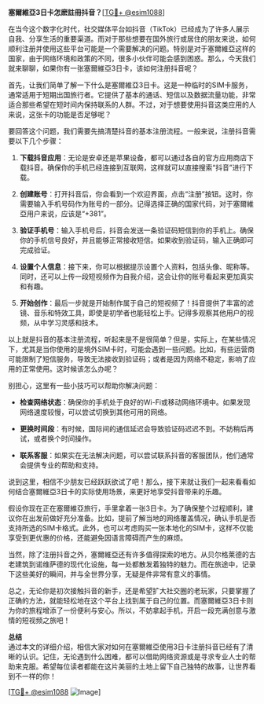 **塞爾維亞3日卡怎麽註冊抖音？**[[TG💪+ @esim1088](https://t.me/s/esim1088)]

在当今这个数字化时代，社交媒体平台如抖音（TikTok）已经成为了许多人展示自我、分享生活的重要渠道。而对于那些想要在国外旅行或居住的朋友来说，如何顺利注册并使用这些平台可能是一个需要解决的问题。特别是对于塞爾維亞这样的国家，由于网络环境和政策的不同，很多小伙伴可能会感到困惑。那么，今天我们就来聊聊，如果你有一张塞爾維亞3日卡，该如何注册抖音呢？

首先，让我们简单了解一下什么是塞爾維亞3日卡。这是一种临时的SIM卡服务，通常适用于短期出国旅行者。它提供了基本的通话、短信以及数据流量功能，非常适合那些希望在短时间内保持联系的人群。不过，对于想要使用抖音这类应用的人来说，这张卡的功能是否足够呢？

要回答这个问题，我们需要先搞清楚抖音的基本注册流程。一般来说，注册抖音需要以下几个步骤：

1. **下载抖音应用**：无论是安卓还是苹果设备，都可以通过各自的官方应用商店下载抖音。确保你的手机已经连接到互联网，这样就可以直接搜索“抖音”进行下载。

2. **创建账号**：打开抖音后，你会看到一个欢迎界面，点击“注册”按钮。这时，你需要输入手机号码作为账号的一部分。记得选择正确的国家代码，对于塞爾維亞用户来说，应该是“+381”。

3. **验证手机号**：输入手机号后，抖音会发送一条验证码短信到你的手机上。确保你的手机信号良好，并且能够正常接收短信。如果收到验证码，输入正确即可完成验证。

4. **设置个人信息**：接下来，你可以根据提示设置个人资料，包括头像、昵称等。同时，还可以上传一段短视频作为自我介绍，这会让你的账号看起来更加真实和有趣。

5. **开始创作**：最后一步就是开始制作属于自己的短视频了！抖音提供了丰富的滤镜、音乐和特效工具，即使是初学者也能轻松上手。记得多观察其他用户的视频，从中学习灵感和技术。

以上就是抖音的基本注册流程，听起来是不是很简单？但是，实际上，在某些情况下，尤其是当你使用的是境外SIM卡时，可能会遇到一些问题。比如，有些运营商可能限制了短信服务，导致无法接收到验证码；或者是因为网络不稳定，影响了应用的正常使用。这时候该怎么办呢？

别担心，这里有一些小技巧可以帮助你解决问题：

- **检查网络状态**：确保你的手机处于良好的Wi-Fi或移动网络环境中。如果发现网络速度较慢，可以尝试切换到其他可用的网络。
  
- **更换时间段**：有时候，国际间的通信延迟会导致验证码迟迟不到。不妨稍后再试，或者换个时间操作。

- **联系客服**：如果实在无法解决问题，可以尝试联系抖音的客服团队，他们通常会提供专业的帮助和支持。

说到这里，相信不少朋友已经跃跃欲试了吧！那么，接下来就让我们一起来看看如何结合塞爾維亞3日卡的实际使用场景，来更好地享受抖音带来的乐趣。

假设你现在正在塞爾維亞旅行，手里拿着一张3日卡。为了确保整个过程顺利，建议你在出发前做好充分准备。比如，提前了解当地的网络覆盖情况，确认手机是否支持所选的SIM卡格式。此外，也可以考虑购买一张本地化的SIM卡，这样不仅能享受到更优惠的价格，还能避免因语言障碍而产生的麻烦。

当然，除了注册抖音之外，塞爾維亞还有许多值得探索的地方。从贝尔格莱德的古老建筑到诺维萨德的现代化设施，每一处都散发着独特的魅力。而在旅途中，记录下这些美好的瞬间，并与全世界分享，无疑是件非常有意义的事情。

总之，无论你是初次接触抖音的新手，还是希望扩大社交圈的老玩家，只要掌握了正确的方法，就能轻松地在这个平台上找到属于自己的位置。而塞爾維亞3日卡则为你的旅程增添了一份便利与安心。所以，不妨拿起手机，开启一段充满创意与激情的短视频之旅吧！

**总结**  
通过本文的详细介绍，相信大家对如何在塞爾維亞使用3日卡注册抖音已经有了清晰的认识。记住，无论遇到什么困难，都可以借助网络资源或是寻求专业人士的帮助来克服。希望每位读者都能在这片美丽的土地上留下自己独特的故事，让世界看到不一样的你！

[[TG💪+ @esim1088](https://t.me/s/esim1088) ![Image](https://i.postimg.cc/4NQfJmqS/Snipaste-2025-05-13-00-14-12.png)]
